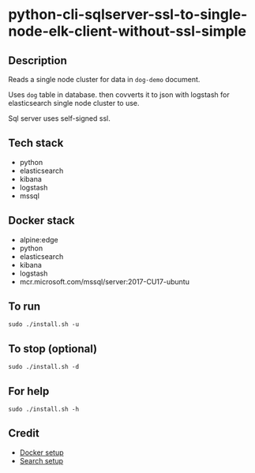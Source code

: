 # python-cli-sqlserver-ssl-to-single-node-elk-client-without-ssl-simple

## Description
Reads a single node cluster for data in `dog-demo` document.

Uses `dog` table in database. then covverts it to json with logstash for elasticsearch single node cluster to use.

Sql server uses self-signed ssl.

## Tech stack
- python
- elasticsearch
- kibana
- logstash
- mssql

## Docker stack
- alpine:edge
- python
- elasticsearch
- kibana
- logstash
- mcr.microsoft.com/mssql/server:2017-CU17-ubuntu

## To run
`sudo ./install.sh -u`

## To stop (optional)
`sudo ./install.sh -d`

## For help
`sudo ./install.sh -h`

## Credit
- [Docker setup](https://lynn-kwong.medium.com/all-you-need-to-know-about-using-elasticsearch-in-python-b9ed00e0fdf0)
- [Search setup](https://www.elastic.co/guide/en/elasticsearch/client/python-api/master/examples.html)